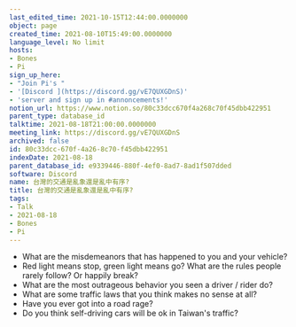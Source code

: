 ```yaml
---
last_edited_time: 2021-10-15T12:44:00.0000000
object: page
created_time: 2021-08-10T15:49:00.0000000
language_level: No limit
hosts:
- Bones
- Pi
sign_up_here:
- "Join Pi's "
- '[Discord ](https://discord.gg/vE7QUXGDnS)'
- 'server and sign up in #annoncements!'
notion_url: https://www.notion.so/80c33dcc670f4a268c70f45dbb422951
parent_type: database_id
talktime: 2021-08-18T21:00:00.0000000
meeting_link: https://discord.gg/vE7QUXGDnS
archived: false
id: 80c33dcc-670f-4a26-8c70-f45dbb422951
indexDate: 2021-08-18
parent_database_id: e9339446-880f-4ef0-8ad7-8ad1f507dded
software: Discord
name: 台灣的交通是亂象還是亂中有序?
title: 台灣的交通是亂象還是亂中有序?
tags:
- Talk
- 2021-08-18
- Bones
- Pi
---
```


   - What are the misdemeanors that has happened to you and your vehicle?
   - Red light means stop, green light means go?
What are the rules people rarely follow? Or happily break?
   - What are the most outrageous behavior you seen a driver / rider do?
   - What are some traffic laws that you think makes no sense at all?
   - Have you ever got into a road rage?
   - Do you think self-driving cars will be ok in Taiwan's traffic?











